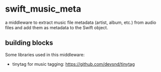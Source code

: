 # swift_music_meta

a middleware to extract music file metadata (artist, album, etc.) from audio files and add them as metadata to the Swift object.

## building blocks
Some libraries used in this middleware:
* tinytag for music tagging: https://github.com/devsnd/tinytag
